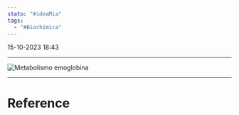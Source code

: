 ```yaml
---
stato: "#ideaMia"
tags:
  - "#Biochimica"
---
```

15-10-2023 18:43

--- 


![Metabolismo emoglobina](https://i.imgur.com/LqCSLwl.gif)














--- 
# Reference